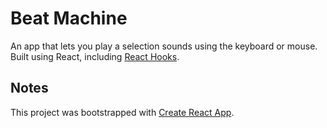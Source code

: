 # Beat Machine

An app that lets you play a selection sounds using the keyboard or mouse. Built using React, including [React Hooks](https://reactjs.org/docs/hooks-intro.html).

## Notes

This project was bootstrapped with [Create React App](https://github.com/facebook/create-react-app).
